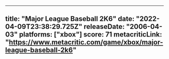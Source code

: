 
---
title: "Major League Baseball 2K6"
date: "2022-04-09T23:38:29.725Z"
releaseDate: "2006-04-03"
platforms: ["xbox"]
score: 71
metacriticLink: "https://www.metacritic.com/game/xbox/major-league-baseball-2k6"
---
